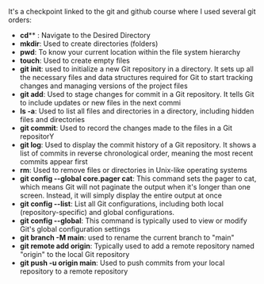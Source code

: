 It's a checkpoint linked to the git and github course where I used several git orders: 
- **cd**** : Navigate to the Desired Directory
- **mkdir**: Used to create directories (folders)
- **pwd**: To know your current location within the file system hierarchy
- **touch**: Used to create empty files
- **git init**: used to initialize a new Git repository in a directory.
It sets up all the necessary files and data structures required for Git to start tracking changes and managing versions of the project files
- **git add**: Used to stage changes for commit in a Git repository. It tells Git to include updates or new files in the next commi
- **ls -a**: Used to list all files and directories in a directory, including hidden files and directories
- **git commit**: Used to record the changes made to the files in a Git repositorY
- **git log**: Used to display the commit history of a Git repository. It shows a list of commits in reverse chronological order, meaning the most recent commits appear first
- **rm**: Used to remove files or directories in Unix-like operating systems
- **git config --global core.pager cat**: This command sets the pager to cat, which means Git will not paginate the output when it's longer than one screen. Instead, it will simply display the entire output at once
- **git config --list**: List all Git configurations, including both local (repository-specific) and global configurations.
- **git config --global**: This command is typically used to view or modify Git's global configuration settings
- **git branch -M main**: used to rename the current branch to "main"
- **git remote add origin**: Typically used to add a remote repository named "origin" to the local Git repository
- **git push -u origin main**: Used to push commits from your local repository to a remote repository
